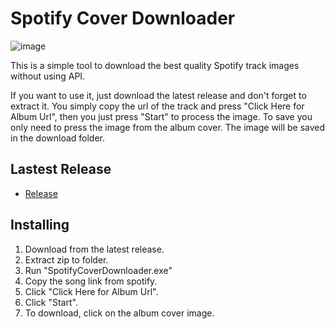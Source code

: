 # Spotify Cover Downloader
![image](https://github.com/tiochoirul/spotify-cover-downloader/assets/108212568/559c3ca0-3809-422d-8157-325f29facfab)

This is a simple tool to download the best quality Spotify track images without using API.

If you want to use it, just download the latest release and don't forget to extract it. You simply copy the url of the track and press "Click Here for Album Url", then you just press "Start" to process the image. To save you only need to press the image from the album cover. The image will be saved in the download folder.

## Lastest Release
- <a href="https://github.com/tiochoirul/spotify-cover-downloader/releases/">Release</a>

## Installing
1. Download from the latest release.
2. Extract zip to folder.
3. Run "SpotifyCoverDownloader.exe"
4. Copy the song link from spotify.
5. Click "Click Here for Album Url".
6. Click "Start".
7. To download, click on the album cover image.
